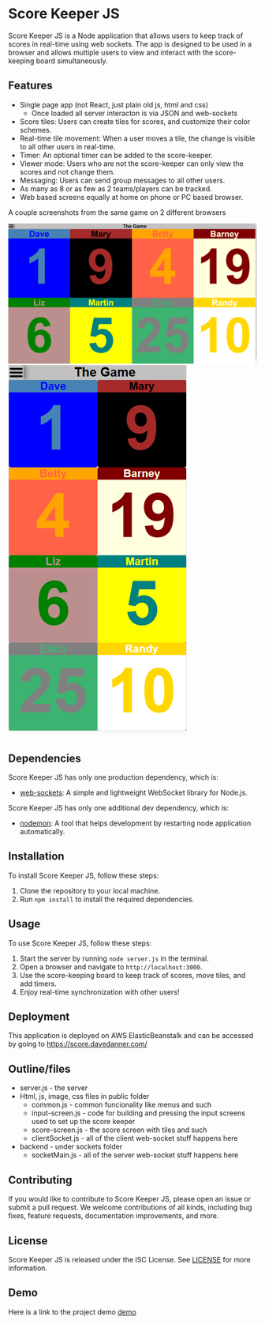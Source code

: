 # Score Keeper JS

Score Keeper JS is a Node application that allows users to keep track of scores in real-time using web sockets. The app is designed to be used in a browser and allows multiple users to view and interact with the score-keeping board simultaneously.

## Features

* Single page app (not React, just plain old js, html and css)
    * Once loaded all server interacton is via JSON and web-sockets
* Score tiles: Users can create tiles for scores, and customize their color schemes.
* Real-time tile movement: When a user moves a tile, the change is visible to all other users in real-time.
* Timer: An optional timer can be added to the score-keeper.
* Viewer mode: Users who are not the score-keeper can only view the scores and not change them.
* Messaging: Users can send group messages to all other users.
* As many as 8 or as few as 2 teams/players can be tracked.
* Web based screens equally at home on phone or PC based browser.

A couple screenshots from the same game on 2 different browsers

![Desktop screenshot](/screenshots/desktop.png "Desktop")
![Phone screenshot](/screenshots/phone.png "Phone")

## Dependencies

Score Keeper JS has only one production dependency, which is:

* [web-sockets](https://github.com/websockets/ws): A simple and lightweight WebSocket library for Node.js.

Score Keeper JS has only one additional dev dependency, which is:

* [nodemon](https://www.npmjs.com/package/nodemon): A tool that helps development by restarting node application automatically.

## Installation

To install Score Keeper JS, follow these steps:

1. Clone the repository to your local machine.
2. Run `npm install` to install the required dependencies.

## Usage

To use Score Keeper JS, follow these steps:

1. Start the server by running `node server.js` in the terminal.
2. Open a browser and navigate to `http://localhost:3000`.
3. Use the score-keeping board to keep track of scores, move tiles, and add timers.
4. Enjoy real-time synchronization with other users!


## Deployment

This application is deployed on AWS ElasticBeanstalk and can be accessed by going to https://score.davedanner.com/

## Outline/files

* server.js - the server 
* Html, js, image, css files in public folder
    * common.js - common funcionality like menus and such
    * input-screen.js - code for building and pressing the input screens used to set up the score keeper
    * score-screen.js - the score screen with tiles and such
    * clientSocket.js - all of the client web-socket stuff happens here
* backend - under sockets folder
    * socketMain.js - all of the server web-socket stuff happens here

## Contributing

If you would like to contribute to Score Keeper JS, please open an issue or submit a pull request. We welcome contributions of all kinds, including bug fixes, feature requests, documentation improvements, and more.

## License

Score Keeper JS is released under the ISC License. See [LICENSE](https://opensource.org/license/isc-license-txt/) for more information.


## Demo

Here is a link to the project demo [demo](https://www.youtube.com/watch?v=JLjUdUwpNX0) 

